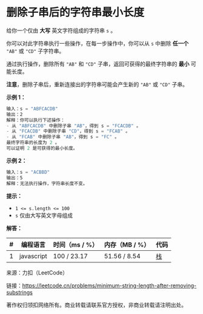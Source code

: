 # 删除子串后的字符串最小长度

给你一个仅由 **大写** 英文字符组成的字符串 `s` 。

你可以对此字符串执行一些操作，在每一步操作中，你可以从 `s` 中删除 **任一个** `"AB"` 或 `"CD"` 子字符串。

通过执行操作，删除所有 `"AB"` 和 `"CD"` 子串，返回可获得的最终字符串的 **最小** 可能长度。

**注意**，删除子串后，重新连接出的字符串可能会产生新的 `"AB"` 或 `"CD"` 子串。

**示例 1：**

``` javascript
输入：s = "ABFCACDB"
输出：2
解释：你可以执行下述操作：
- 从 "ABFCACDB" 中删除子串 "AB"，得到 s = "FCACDB" 。
- 从 "FCACDB" 中删除子串 "CD"，得到 s = "FCAB" 。
- 从 "FCAB" 中删除子串 "AB"，得到 s = "FC" 。
最终字符串的长度为 2 。
可以证明 2 是可获得的最小长度。
```

**示例 2：**

``` javascript
输入：s = "ACBBD"
输出：5
解释：无法执行操作，字符串长度不变。
```

**提示：**

- `1 <= s.length <= 100`
- `s` 仅由大写英文字母组成

**解答：**

**#**|**编程语言**|**时间（ms / %）**|**内存（MB / %）**|**代码**
--|--|--|--|--
1|javascript|100 / 23.17|51.56 / 8.54|[栈](./javascript/ac_v1.js)

来源：力扣（LeetCode）

链接：https://leetcode.cn/problems/minimum-string-length-after-removing-substrings

著作权归领扣网络所有。商业转载请联系官方授权，非商业转载请注明出处。
